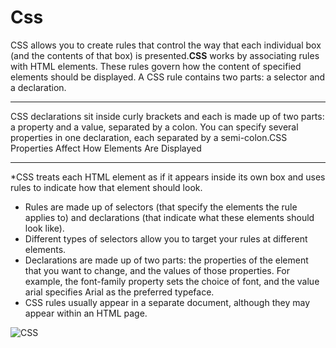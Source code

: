 # Css
CSS allows you to create rules that control the
way that each individual box (and the contents
of that box) is presented.**CSS** works by associating rules with HTML elements. These rules govern
how the content of specified elements should be displayed. A CSS rule contains two parts: a selector and a declaration.

------
CSS declarations sit inside curly brackets and each is made up of two
parts: a property and a value, separated by a colon. You can specify
several properties in one declaration, each separated by a semi-colon.CSS Properties Affect How Elements Are Displayed

-------
*CSS treats each HTML element as if it appears inside
its own box and uses rules to indicate how that
element should look.
* Rules are made up of selectors (that specify the
elements the rule applies to) and declarations (that
indicate what these elements should look like).
* Different types of selectors allow you to target your
rules at different elements.
* Declarations are made up of two parts: the properties
of the element that you want to change, and the values
of those properties. For example, the font-family
property sets the choice of font, and the value arial
specifies Arial as the preferred typeface.
* CSS rules usually appear in a separate document,
although they may appear within an HTML page.

![CSS](https://miro.medium.com/max/600/1*OFsc0SD55jhi8cjo7aCA4w.jpeg )
